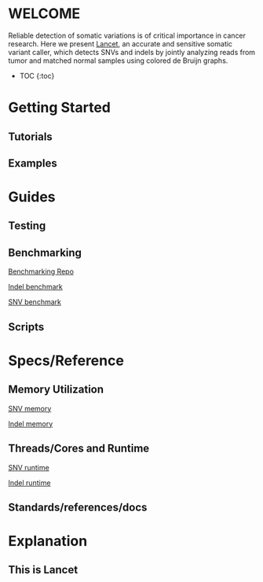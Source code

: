 # WELCOME

Reliable detection of somatic variations is of critical importance in cancer research. Here we present [Lancet](https://github.com/omicsnut/v2_lancet), an accurate and sensitive somatic variant caller, which detects SNVs and indels by jointly analyzing reads from tumor and matched normal samples using colored de Bruijn graphs. 

* TOC
{:toc}

# Getting Started
## Tutorials
## Examples
# Guides
## Testing
## Benchmarking
[Benchmarking Repo](https://github.com/nygenome/benchmark/tree/master/virtual_tumor/evaluation)

<a href="https://zhubry.github.io/LancetDocumentationExample/indel_20220528.performance-plots.pdf" target="_blank">Indel benchmark</a>

<a href="https://zhubry.github.io/LancetDocumentationExample/snv_20220528.performance-plots.pdf" target="_blank">SNV benchmark</a>
## Scripts
# Specs/Reference
## Memory Utilization
<a href="https://zhubry.github.io/LancetDocumentationExample/Memory_Utilized_vs_Length_SNV.pdf" target="_blank">SNV memory</a>

<a href="https://zhubry.github.io/LancetDocumentationExample/Memory_Utilized_vs_Length_indel.pdf" target="_blank">Indel memory</a>
## Threads/Cores and Runtime
<a href="https://zhubry.github.io/LancetDocumentationExample/Core_Hours_vs_Length_SNV.pdf" target="_blank">SNV runtime</a>

<a href="https://zhubry.github.io/LancetDocumentationExample/Core_Hours_vs_Length_indel.pdf" target="_blank">Indel runtime</a>
## Standards/references/docs
# Explanation
## This is Lancet
